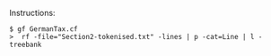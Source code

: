 Instructions:

```
$ gf GermanTax.cf
>  rf -file="Section2-tokenised.txt" -lines | p -cat=Line | l -treebank
```
